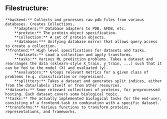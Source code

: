 ## Filestructure:

    **backend:** Collects and processes raw pdb files from various databases. Creates Collections.
        **adapters:** Database adapters to PDB, AFDB, etc.
        **protein:** The protein object specification.
        **collection:** A set of protein objects.
        **database:*** Unifying database mirror that allows query access to create a collection.
    **frontend:** High level specifications for datasets and tasks.
        **datasets:** Load a collection and apply transforms.
        **tasks:** Various ML prediction problems. Takes a dataset and rearranges the data (sklearn-style X_train, y_train, ...) such that it can be fed to the model (X) and evaluated (y).
        **evaluators:** Groups relevant metrics for a given class of problems (e.g. classification or regression).
        **splitters:** Takes a dataset and generates split indices, either from the data/labels itself or from other resources.
    **datasets:** Some relevant collections of proteins, for preprocessed hosting. Each dataset covers some biological topic.
    **tasks:** The actually implemented biological tasks for the end-user, consisting of a frontend.task in combination with a specific dataset.
    **transforms:** Various functions to transform proteins, representations, and frameworks.